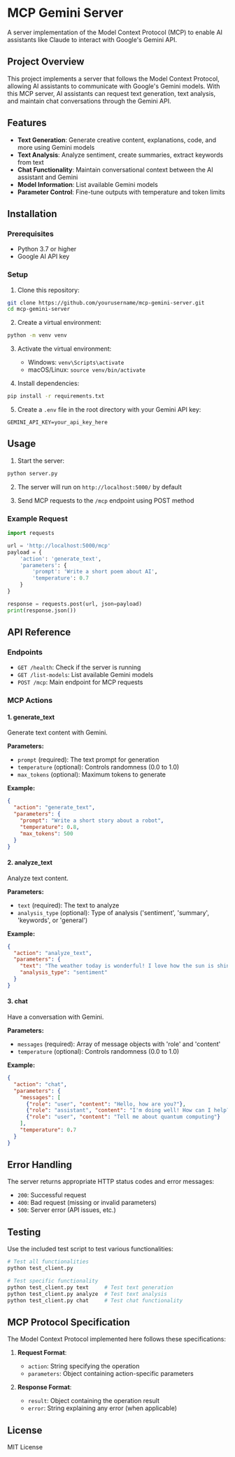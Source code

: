 # MCP Gemini Server

A server implementation of the Model Context Protocol (MCP) to enable AI assistants like Claude to interact with Google's Gemini API.

## Project Overview

This project implements a server that follows the Model Context Protocol, allowing AI assistants to communicate with Google's Gemini models. With this MCP server, AI assistants can request text generation, text analysis, and maintain chat conversations through the Gemini API.

## Features

- **Text Generation**: Generate creative content, explanations, code, and more using Gemini models
- **Text Analysis**: Analyze sentiment, create summaries, extract keywords from text
- **Chat Functionality**: Maintain conversational context between the AI assistant and Gemini
- **Model Information**: List available Gemini models
- **Parameter Control**: Fine-tune outputs with temperature and token limits

## Installation

### Prerequisites

- Python 3.7 or higher
- Google AI API key

### Setup

1. Clone this repository:
```bash
git clone https://github.com/yourusername/mcp-gemini-server.git
cd mcp-gemini-server
```

2. Create a virtual environment:
```bash
python -m venv venv
```

3. Activate the virtual environment:
   - Windows: `venv\Scripts\activate`
   - macOS/Linux: `source venv/bin/activate`

4. Install dependencies:
```bash
pip install -r requirements.txt
```

5. Create a `.env` file in the root directory with your Gemini API key:
```
GEMINI_API_KEY=your_api_key_here
```

## Usage

1. Start the server:
```bash
python server.py
```

2. The server will run on `http://localhost:5000/` by default

3. Send MCP requests to the `/mcp` endpoint using POST method

### Example Request

```python
import requests

url = 'http://localhost:5000/mcp'
payload = {
    'action': 'generate_text',
    'parameters': {
        'prompt': 'Write a short poem about AI',
        'temperature': 0.7
    }
}

response = requests.post(url, json=payload)
print(response.json())
```

## API Reference

### Endpoints

- `GET /health`: Check if the server is running
- `GET /list-models`: List available Gemini models
- `POST /mcp`: Main endpoint for MCP requests

### MCP Actions

#### 1. generate_text

Generate text content with Gemini.

**Parameters:**
- `prompt` (required): The text prompt for generation
- `temperature` (optional): Controls randomness (0.0 to 1.0)
- `max_tokens` (optional): Maximum tokens to generate

**Example:**
```json
{
  "action": "generate_text",
  "parameters": {
    "prompt": "Write a short story about a robot",
    "temperature": 0.8,
    "max_tokens": 500
  }
}
```

#### 2. analyze_text

Analyze text content.

**Parameters:**
- `text` (required): The text to analyze
- `analysis_type` (optional): Type of analysis ('sentiment', 'summary', 'keywords', or 'general')

**Example:**
```json
{
  "action": "analyze_text",
  "parameters": {
    "text": "The weather today is wonderful! I love how the sun is shining.",
    "analysis_type": "sentiment"
  }
}
```

#### 3. chat

Have a conversation with Gemini.

**Parameters:**
- `messages` (required): Array of message objects with 'role' and 'content'
- `temperature` (optional): Controls randomness (0.0 to 1.0)

**Example:**
```json
{
  "action": "chat",
  "parameters": {
    "messages": [
      {"role": "user", "content": "Hello, how are you?"},
      {"role": "assistant", "content": "I'm doing well! How can I help?"},
      {"role": "user", "content": "Tell me about quantum computing"}
    ],
    "temperature": 0.7
  }
}
```

## Error Handling

The server returns appropriate HTTP status codes and error messages:

- `200`: Successful request
- `400`: Bad request (missing or invalid parameters)
- `500`: Server error (API issues, etc.)

## Testing

Use the included test script to test various functionalities:

```bash
# Test all functionalities
python test_client.py

# Test specific functionality
python test_client.py text     # Test text generation
python test_client.py analyze  # Test text analysis
python test_client.py chat     # Test chat functionality
```

## MCP Protocol Specification

The Model Context Protocol implemented here follows these specifications:

1. **Request Format**:
   - `action`: String specifying the operation
   - `parameters`: Object containing action-specific parameters

2. **Response Format**:
   - `result`: Object containing the operation result
   - `error`: String explaining any error (when applicable)

## License

MIT License
